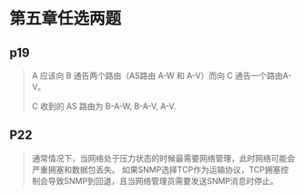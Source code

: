 # 第五章任选两题

## p19

> A 应该向 B 通告两个路由（AS路由 A-W 和 A-V）而向 C 通告一个路由A-V。
>
> C 收到的 AS 路由为  B-A-W, B-A-V, A-V.

## P22

>  通常情况下，当网络处于压力状态的时候最需要网络管理，此时网络可能会严重拥塞和数据包丢失。 如果SNMP选择TCP作为运输协议，TCP拥塞控制会导致SNMP到回退，且当网络管理员需要发送SNMP消息时停止。